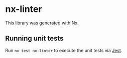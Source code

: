 # nx-linter

This library was generated with [Nx](https://nx.dev).

## Running unit tests

Run `nx test nx-linter` to execute the unit tests via [Jest](https://jestjs.io).
